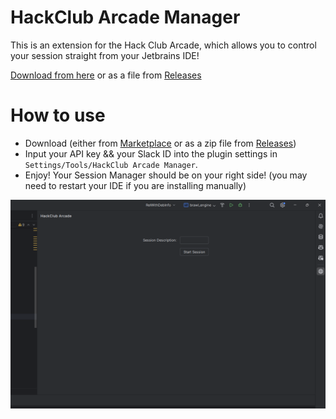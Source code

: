 # HackClub Arcade Manager

This is an extension for the Hack Club Arcade, which allows you to control your session straight from your Jetbrains IDE!

[Download from here](https://plugins.jetbrains.com/plugin/24787-hackclub-arcade-manager) or as a file from [Releases](https://github.com/Kapilarny/HackClubArcadeManager/releases/latest)

# How to use

- Download (either from [Marketplace](https://plugins.jetbrains.com/plugin/24787-hackclub-arcade-manager) or as a zip file from [Releases](https://github.com/Kapilarny/HackClubArcadeManager/releases/latest))
- Input your API key && your Slack ID into the plugin settings in `Settings/Tools/HackClub Arcade Manager`.
- Enjoy! Your Session Manager should be on your right side! (you may need to restart your IDE if you are installing manually)

![Plugin in Action!](https://github.com/Kapilarny/HackClubArcadeManager/blob/master/screenie.png?raw=true)
